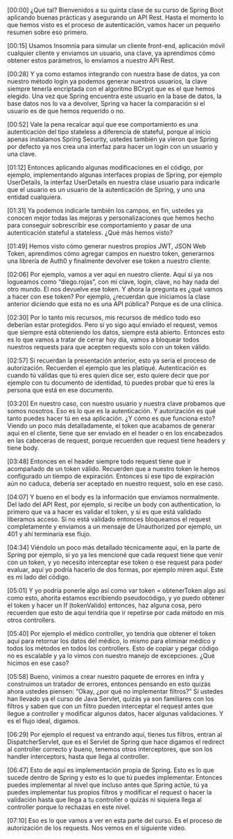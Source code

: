 [00:00] ¿Qué tal? Bienvenidos a su quinta clase de su curso de Spring Boot aplicando buenas prácticas y asegurando un API Rest. Hasta el momento lo que hemos visto es el proceso de autenticación, vamos hacer un pequeño resumen sobre eso primero.

[00:15] Usamos Insomnia para simular un cliente front-end, aplicación móvil cualquier cliente y enviamos un usuario, una clave, ya aprendimos cómo obtener estos parámetros, lo enviamos a nuestro API Rest.

[00:28] Y ya como estamos integrando con nuestra base de datos, ya con nuestro método login ya podemos generar nuestros usuarios, la clave siempre tenerla encriptada con el algoritmo BCrypt que es el que hemos elegido. Una vez que Spring encuentra este usuario en la base de datos, la base datos nos lo va a devolver, Spring va hacer la comparación si el usuario es de que hemos requerido o no.

[00:52] Vale la pena recalcar aquí que ese comportamiento es una autenticación del tipo stateless a diferencia de stateful, porque al inicio apenas instalamos Spring Security, ustedes también ya vieron que Spring por defecto ya nos crea una interfaz para hacer un login con un usuario y una clave.

[01:12] Entonces aplicando algunas modificaciones en el código, por ejemplo, implementando algunas interfaces propias de Spring, por ejemplo UserDetails, la interfaz UserDetails en nuestra clase usuario para indicarle que el usuario es un usuario de la autenticación de Spring, y uno una entidad cualquiera.

[01:31] Ya podemos indicarle también los campos, en fin, ustedes ya conocen mejor todas las mejoras y personalizaciones que hemos hecho para conseguir sobrescribir ese comportamiento y pasar de una autenticación stateful a stateless. ¿Qué más hemos visto?

[01:49] Hemos visto cómo generar nuestros propios JWT, JSON Web Token, aprendimos cómo agregar campos en nuestro token, generarnos una librería de Auth0 y finalmente devolver ese token a nuestro cliente.

[02:06] Por ejemplo, vamos a ver aquí en nuestro cliente. Aquí sí ya nos logueamos como “diego.rojas”, con mi clave, login, clave, no hay nada del otro mundo. El nos devuelve ese token. Y ahora la pregunta es ¿qué vamos a hacer con ese token? Por ejemplo, ¿recuerdan que iniciamos la clase anterior diciendo que esta no es una API pública? Porque es de una clínica.

[02:30] Por lo tanto mis recursos, mis recursos de médico todo eso deberían estar protegidos. Pero si yo sigo aquí enviado el request, vemos que siempre está obteniendo los datos, siempre está abierto. Entonces esto es lo que vamos a tratar de cerrar hoy día, vamos a bloquear todos nuestros requests para que acepten requests solo con un token válido.

[02:57] Si recuerdan la presentación anterior, esto ya sería el proceso de autorización. Recuerden el ejemplo que les platiqué. Autenticación es cuando tú válidas que tú eres quien dice ser, esto quiere decir que por ejemplo con tu documento de identidad, tú puedes probar que tú eres la persona que está en ese documento.

[03:20] En nuestro caso, con nuestro usuario y nuestra clave probamos que somos nosotros. Eso es lo que es la autenticación. Y autorización es qué tanto puedes hacer tú en esa aplicación. ¿Y cómo es que funciona esto? Viendo un poco más detalladamente, el token que acabamos de generar aquí en el cliente, tiene que ser enviado en el header o en los encabezados en las cabeceras de request, porque recuerden que request tiene headers y tiene body.

[03:48] Entonces en el header siempre todo request tiene que ir acompañado de un token válido. Recuerden que a nuestro token le hemos configurado un tiempo de expiración. Entonces si ese tipo de expiración aún no caduca, debería ser aceptado en nuestro request, solo en ese caso.

[04:07] Y bueno en el body es la información que enviamos normalmente. Del lado del API Rest, por ejemplo, si recibe un body con authentication, lo primero que va a hacer es validar el token, y si es que está validado liberamos acceso. Si no está validado entonces bloqueamos el request completamente y enviamos a un mensaje de Unauthorized por ejemplo, un 401 y ahí terminaría ese flujo.

[04:34] Viéndolo un poco más detallado técnicamente aquí, en la parte de Spring por ejemplo, si yo ya les mencioné que cada request tiene que venir con un token, y yo necesito interceptar ese token o ese request para poder evaluar, aquí yo podría hacerlo de dos formas, por ejemplo miren aquí. Este es mi lado del código.

[05:01] Y yo podría ponerle algo así como var token = obtenerToken algo así como esto, ahorita estamos escribiendo pseudocódigo, y yo puedo obtener el token y hacer un If (tokenValido) entonces, haz alguna cosa, pero recuerden que esto de aquí tendría que ir repetirse por cada método en mis otros controllers.

[05:40] Por ejemplo el médico controller, yo tendría que obtener el token aquí para retornar los datos del médico, lo mismo para eliminar médico y todos los métodos en todos los controllers. Esto de copiar y pegar código no es escalable y ya lo vimos con nuestro manejo de excepciones. ¿Qué hicimos en ese caso?

[05:58] Bueno, vinimos a crear nuestro paquete de errores en infra y construimos un tratador de errores, entonces pensando en esto quizás ahora ustedes piensen: “Okay, ¿por qué no implementar filtros?” Si ustedes han llevado ya el curso de Java Servlet, quizás ya son familiares con los filtros y saben que con un filtro pueden interceptar el request antes que llegue a controller y modificar algunos datos, hacer algunas validaciones. Y es el flujo ideal, digamos.

[06:29] Por ejemplo el request va entrando aquí, tienes tus filtros, entran al DispatcherServlet, que es el Servlet de Spring que hace digamos el redirect al controller correcto y bueno, tenemos otros interceptores, que son los handler interceptors, hasta que llega al controller.

[06:47] Esto de aquí es implementación propia de Spring. Esto es lo que sucede dentro de Spring y esto es lo que tú puedes implementar. Entonces puedes implementar al nivel que incluso antes que Spring actúe, tú ya puedes implementar tus propios filtros y modificar el request o hacer la validación hasta que llega a tu controller o quizás ni siquiera llega al controller porque lo rechazas en este nivel.

[07:10] Eso es lo que vamos a ver en esta parte del curso. Es el proceso de autorización de los requests. Nos vemos en el siguiente video.